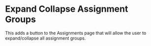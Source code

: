 # Expand Collapse Assignment Groups

This adds a button to the Assignments page that will allow the user to expand/collapse all assignment groups.
